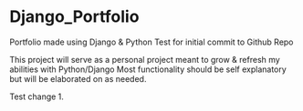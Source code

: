 # Django_Portfolio
Portfolio made using Django &amp; Python
Test for initial commit to Github Repo

This project will serve as a personal project meant to grow & refresh my abilities with Python/Django
Most functionality should be self explanatory but will be elaborated on as needed. 


Test change 1.
